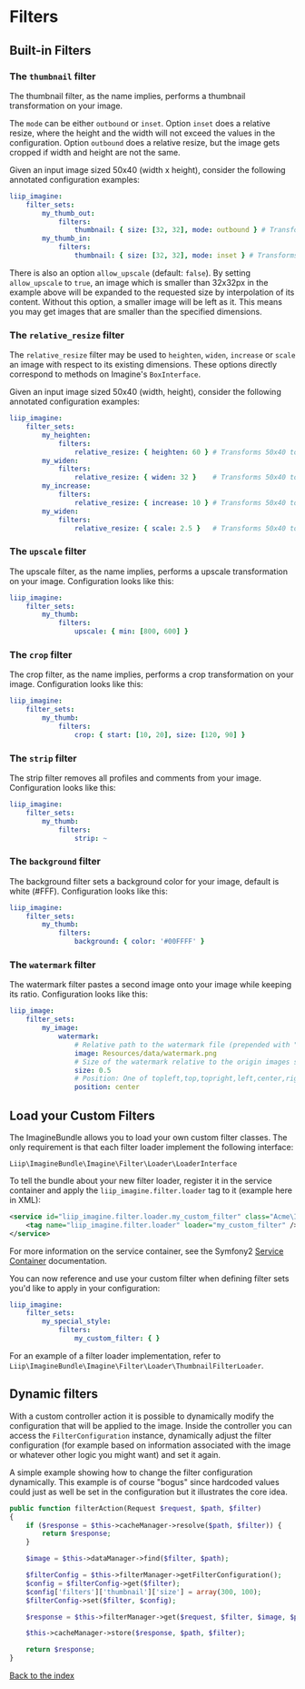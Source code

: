 # Filters

## Built-in Filters

### The `thumbnail` filter

The thumbnail filter, as the name implies, performs a thumbnail transformation
on your image.

The `mode` can be either `outbound` or `inset`.
Option `inset` does a relative resize, where the height and the width will not exceed the values in the configuration.
Option `outbound` does a relative resize, but the image gets cropped if width and height are not the same.

Given an input image sized 50x40 (width x height), consider the following
annotated configuration examples:

``` yaml
liip_imagine:
    filter_sets:
        my_thumb_out:
            filters:
                thumbnail: { size: [32, 32], mode: outbound } # Transforms 50x40 to 32x32, while cropping the width
        my_thumb_in:
            filters:
                thumbnail: { size: [32, 32], mode: inset } # Transforms 50x40 to 32x26, no cropping
```

There is also an option `allow_upscale` (default: `false`).
By setting `allow_upscale` to `true`, an image which is smaller than 32x32px in the example above will be expanded to the requested size by interpolation of its content.
Without this option, a smaller image will be left as it. This means you may get images that are smaller than the specified dimensions.

### The `relative_resize` filter

The `relative_resize` filter may be used to `heighten`, `widen`, `increase` or
`scale` an image with respect to its existing dimensions. These options directly
correspond to methods on Imagine's `BoxInterface`.

Given an input image sized 50x40 (width, height), consider the following
annotated configuration examples:

``` yaml
liip_imagine:
    filter_sets:
        my_heighten:
            filters:
                relative_resize: { heighten: 60 } # Transforms 50x40 to 75x60
        my_widen:
            filters:
                relative_resize: { widen: 32 }    # Transforms 50x40 to 32x26
        my_increase:
            filters:
                relative_resize: { increase: 10 } # Transforms 50x40 to 60x50
        my_widen:
            filters:
                relative_resize: { scale: 2.5 }   # Transforms 50x40 to 125x100
```

### The `upscale` filter

The upscale filter, as the name implies, performs a upscale transformation
on your image. Configuration looks like this:

``` yaml
liip_imagine:
    filter_sets:
        my_thumb:
            filters:
                upscale: { min: [800, 600] }
```

### The `crop` filter

The crop filter, as the name implies, performs a crop transformation
on your image. Configuration looks like this:

``` yaml
liip_imagine:
    filter_sets:
        my_thumb:
            filters:
                crop: { start: [10, 20], size: [120, 90] }
```

### The `strip` filter

The strip filter removes all profiles and comments from your image.
Configuration looks like this:

``` yaml
liip_imagine:
    filter_sets:
        my_thumb:
            filters:
                strip: ~
```

### The `background` filter

The background filter sets a background color for your image, default is white (#FFF).
Configuration looks like this:

``` yaml
liip_imagine:
    filter_sets:
        my_thumb:
            filters:
                background: { color: '#00FFFF' }
```

### The `watermark` filter

The watermark filter pastes a second image onto your image while keeping its ratio.
Configuration looks like this:

``` yaml
liip_image:
    filter_sets:
        my_image:
            watermark:
                # Relative path to the watermark file (prepended with "%kernel.root_dir%/")
                image: Resources/data/watermark.png
                # Size of the watermark relative to the origin images size
                size: 0.5
                # Position: One of topleft,top,topright,left,center,right,bottomleft,bottom,bottomright
                position: center
```

## Load your Custom Filters

The ImagineBundle allows you to load your own custom filter classes. The only
requirement is that each filter loader implement the following interface:

    Liip\ImagineBundle\Imagine\Filter\Loader\LoaderInterface

To tell the bundle about your new filter loader, register it in the service
container and apply the `liip_imagine.filter.loader` tag to it (example here in XML):

``` xml
<service id="liip_imagine.filter.loader.my_custom_filter" class="Acme\ImagineBundle\Imagine\Filter\Loader\MyCustomFilterLoader">
    <tag name="liip_imagine.filter.loader" loader="my_custom_filter" />
</service>
```

For more information on the service container, see the Symfony2
[Service Container](http://symfony.com/doc/current/book/service_container.html) documentation.

You can now reference and use your custom filter when defining filter sets you'd
like to apply in your configuration:

``` yaml
liip_imagine:
    filter_sets:
        my_special_style:
            filters:
                my_custom_filter: { }
```

For an example of a filter loader implementation, refer to
`Liip\ImagineBundle\Imagine\Filter\Loader\ThumbnailFilterLoader`.

## Dynamic filters

With a custom controller action it is possible to dynamically modify the configuration that will
be applied to the image. Inside the controller you can access the ``FilterConfiguration``
instance, dynamically adjust the filter configuration (for example based on information
associated with the image or whatever other logic you might want) and set it again.

A simple example showing how to change the filter configuration dynamically. This example
is of course "bogus" since hardcoded values could just as well be set in the configuration
but it illustrates the core idea.

``` php
public function filterAction(Request $request, $path, $filter)
{
    if ($response = $this->cacheManager->resolve($path, $filter)) {
        return $response;
    }

    $image = $this->dataManager->find($filter, $path);

    $filterConfig = $this->filterManager->getFilterConfiguration();
    $config = $filterConfig->get($filter);
    $config['filters']['thumbnail']['size'] = array(300, 100);
    $filterConfig->set($filter, $config);

    $response = $this->filterManager->get($request, $filter, $image, $path);

    $this->cacheManager->store($response, $path, $filter);

    return $response;
}
```

[Back to the index](index.md)
